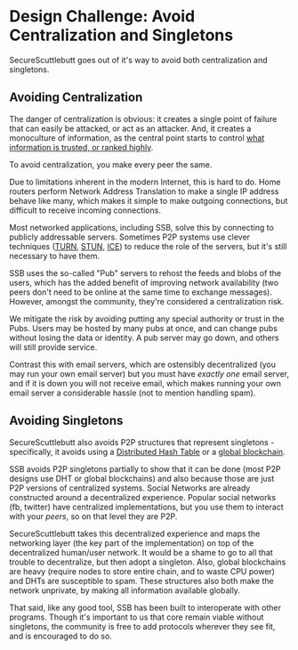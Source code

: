 # Design Challenge: Avoid Centralization and Singletons

SecureScuttlebutt goes out of it's way to avoid both centralization and singletons.

## Avoiding Centralization

The danger of centralization is obvious: it creates a single point of failure that can easily be attacked, or act as an attacker.
And, it creates a monoculture of information, as the central point starts to control [what information is trusted, or ranked highly](https://www.scuttlebutt.nz/stories/using-trust-in-open-networks.html).

To avoid centralization, you make every peer the same.

Due to limitations inherent in the modern Internet, this is hard to do.
Home routers perform Network Address Translation to make a single IP address behave like many, which makes it simple to make outgoing connections, but difficult to receive incoming connections.

Most networked applications, including SSB, solve this by connecting to publicly addressable servers.
Sometimes P2P systems use clever techniques ([TURN](http://en.wikipedia.org/wiki/Traversal_Using_Relays_around_NAT), [STUN](http://en.wikipedia.org/wiki/STUN), [ICE](http://en.wikipedia.org/wiki/Interactive_Connectivity_Establishment)) to reduce the role of the servers, but it's still necessary to have them.


SSB uses the so-called "Pub" servers to rehost the feeds and blobs of the users, which has the added benefit of improving network availability (two peers don't need to be online at the same time to exchange messages).
However, amongst the community, they're considered a centralization risk.

We mitigate the risk by avoiding putting any special authority or trust in the Pubs.
Users may be hosted by many pubs at once, and can change pubs without losing the data or identity.
A pub server may go down, and others will still provide service.

Contrast this with email servers, which are ostensibly decentralized (you may run your own email server) but you must have *exactly one* email server, and if it is down you will not receive email, which makes running your own email server a considerable hassle (not to mention handling spam).

## Avoiding Singletons

SecureScuttlebutt also avoids P2P structures that represent singletons - specifically, it avoids using a [Distributed Hash Table](http://en.wikipedia.org/wiki/Distributed_hash_table) or a [global blockchain](http://en.wikipedia.org/wiki/Bitcoin#Block_chain).

SSB avoids P2P singletons partially to show that it can be done (most P2P designs use DHT or global blockchains) and also because those are just P2P versions of centralized systems.
Social Networks are already constructed around a decentralized experience.
Popular social networks (fb, twitter) have centralized implementations, but you use them to interact with your _peers_, so on that level they are P2P.

SecureScuttlebutt takes this decentralized experience and maps the networking layer (the key part of the implementation) on top of the decentralized human/user network.
It would be a shame to go to all that trouble to decentralize, but then adopt a singleton.
Also, global blockchains are heavy (require nodes to store entire chain, and to waste CPU power) and DHTs are susceptible to spam.
These structures also both make the network unprivate, by making all information available globally.

That said, like any good tool, SSB has been built to interoperate with other programs.
Though it's important to us that core remain viable without singletons, the community is free to add protocols wherever they see fit, and is encouraged to do so.